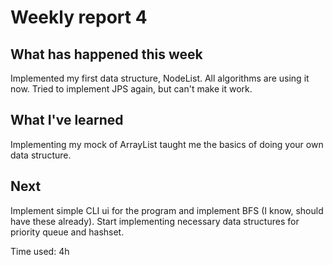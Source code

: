 # Weekly report 4

## What has happened this week

Implemented my first data structure, NodeList. All algorithms are using it now. 
Tried to implement JPS again, but can't make it work.

## What I've learned

Implementing my mock of ArrayList taught me the basics of doing your own data structure. 

## Next 

Implement simple CLI ui for the program and implement BFS (I know, should have these already). Start implementing necessary
data structures for priority queue and hashset. 


Time used: 4h
